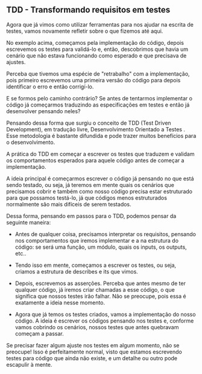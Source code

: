 ## TDD - Transformando requisitos em testes

Agora que já vimos como utilizar ferramentas para nos ajudar na escrita de testes, vamos novamente refletir sobre o que fizemos até aqui.

No exemplo acima, começamos pela implementação do código, depois escrevemos os testes para validá-lo e, então, descobrimos que havia um cenário que não estava funcionando como esperado e que precisava de ajustes.

Perceba que tivemos uma espécie de "retrabalho" com a implementação, pois primeiro escrevemos uma primeira versão do código para depois identificar o erro e então corrigí-lo.

E se formos pelo caminho contrário? Se antes de tentarmos implementar o código já começarmos traduzindo as especificações em testes e então já desenvolver pensando neles?

Pensando dessa forma que surgiu o conceito de TDD (Test Driven Development), em tradução livre, Desenvolvimento Orientado a Testes . Esse metodologia é bastante difundida e pode trazer muitos benefícios para o desenvolvimento.

A prática do TDD em começar a escrever os testes que traduzem e validam os comportamentos esperados para aquele código antes de começar a implementação.

A ideia principal é começarmos escrever o código já pensando no que está sendo testado, ou seja, já teremos em mente quais os cenários que precisamos cobrir e também como nosso código precisa estar estruturado para que possamos testá-lo, já que códigos menos estruturados normalmente são mais difíceis de serem testados.

Dessa forma, pensando em passos para o TDD, podemos pensar da seguinte maneira:

- Antes de qualquer coisa, precisamos interpretar os requisitos, pensando nos comportamentos que iremos implementar e a na estrutura do código: se será uma função, um módulo, quais os inputs, os outputs, etc..

- Tendo isso em mente, começamos a escrever os testes, ou seja, criamos a estrutura de describes e its que vimos.

- Depois, escrevemos as asserções. Perceba que antes mesmo de ter qualquer código, já iremos criar chamadas a esse código, o que significa que nossos testes irão falhar. Não se preocupe, pois essa é exatamente a ideia nesse momento.

- Agora que já temos os testes criados, vamos a implementação do nosso código. A ideia é escrever os códigos pensando nos testes e, conforme vamos cobrindo os cenários, nossos testes que antes quebravam começam a passar.

Se precisar fazer algum ajuste nos testes em algum momento, não se preocupe! Isso é perfeitamente normal, visto que estamos escrevendo testes para código que ainda não existe, e um detalhe ou outro pode escapulir à mente.
